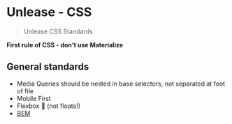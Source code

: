 # Unlease - CSS

> Unlease CSS Standards

**First rule of CSS - don't use Materialize**

## General standards

- Media Queries should be nested in base selectors, not separated at foot of file
- Mobile First
- Flexbox 🤘 (not floats!)
- [BEM](http://csswizardry.com/2013/01/mindbemding-getting-your-head-round-bem-syntax/)
